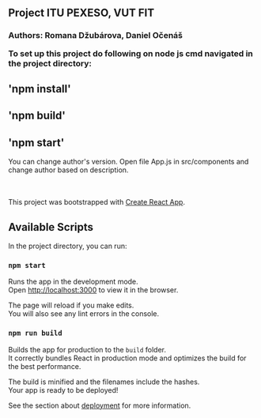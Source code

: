 ## Project ITU PEXESO, VUT FIT
<h3>Authors: Romana Džubárova, Daniel Očenáš </hr>

To set up this project do following on node js cmd navigated in the project directory:
## 'npm install'
## 'npm build'
## 'npm start'

You can change author's version.
Open file App.js in src/components and change author based on description.
</br>
</br>
</br>

This project was bootstrapped with [Create React App](https://github.com/facebook/create-react-app).

## Available Scripts

In the project directory, you can run:

### `npm start`

Runs the app in the development mode.<br />
Open [http://localhost:3000](http://localhost:3000) to view it in the browser.

The page will reload if you make edits.<br />
You will also see any lint errors in the console.

### `npm run build`

Builds the app for production to the `build` folder.<br />
It correctly bundles React in production mode and optimizes the build for the best performance.

The build is minified and the filenames include the hashes.<br />
Your app is ready to be deployed!

See the section about [deployment](https://facebook.github.io/create-react-app/docs/deployment) for more information.


